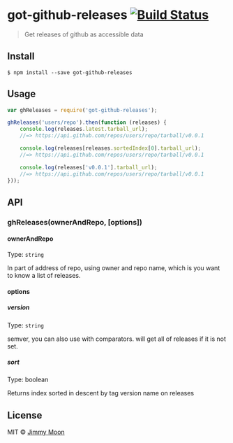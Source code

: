 # got-github-releases [![Build Status](https://travis-ci.org/ragingwind/node-got-github-releases.svg?branch=master)](https://travis-ci.org/ragingwind/node-got-github-releases)

> Get releases of github as accessible data


## Install

```
$ npm install --save got-github-releases
```


## Usage

```js
var ghReleases = require('got-github-releases');

ghReleases('users/repo').then(function (releases) {
	console.log(releases.latest.tarball_url);
	//=> https://api.github.com/repos/users/repo/tarball/v0.0.1

	console.log(releases[releases.sortedIndex[0].tarball_url);
	//=> https://api.github.com/repos/users/repo/tarball/v0.0.1

	console.log(releases['v0.0.1'].tarball_url);
	//=> https://api.github.com/repos/users/repo/tarball/v0.0.1
}));
```


## API

### ghReleases(ownerAndRepo, [options])

#### ownerAndRepo

Type: `string`

In part of address of repo, using owner and repo name, which is you want to know a list of releases.

#### options

##### version

Type: `string`

semver, you can also use with comparators. will get all of releases if it is not set.

##### sort

Type: boolean

Returns index sorted in descent by tag version name on releases

## License

MIT © [Jimmy Moon](http://ragingwind.me)
